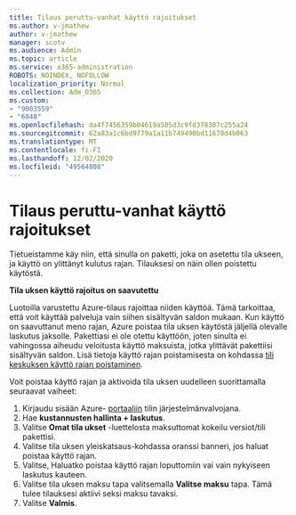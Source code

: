```yaml
---
title: Tilaus peruttu-vanhat käyttö rajoitukset
ms.author: v-jmathew
author: v-jmathew
manager: scotv
ms.audience: Admin
ms.topic: article
ms.service: o365-administration
ROBOTS: NOINDEX, NOFOLLOW
localization_priority: Normal
ms.collection: Adm_O365
ms.custom:
- "9003559"
- "6848"
ms.openlocfilehash: da4f7456359b04619a505d3c9fd378387c255a24
ms.sourcegitcommit: 62a83a1c6bd9779a1a11b749490bd11670d4b063
ms.translationtype: MT
ms.contentlocale: fi-FI
ms.lasthandoff: 12/02/2020
ms.locfileid: "49564808"
---
```

# <a name="subscription-cancelled---legacy---spending-limit"></a>Tilaus peruttu-vanhat käyttö rajoitukset

Tietueistamme käy niin, että sinulla on paketti, joka on asetettu tila ukseen, ja käyttö on ylittänyt kulutus rajan. Tilauksesi on näin ollen poistettu käytöstä.

**Tila uksen käyttö rajoitus on saavutettu**

Luotoilla varustettu Azure-tilaus rajoittaa niiden käyttöä. Tämä tarkoittaa, että voit käyttää palveluja vain siihen sisältyvän saldon mukaan. Kun käyttö on saavuttanut meno rajan, Azure poistaa tila uksen käytöstä jäljellä olevalle laskutus jaksolle. Pakettiasi ei ole otettu käyttöön, joten sinulta ei vahingossa aiheudu veloitusta käyttö maksuista, jotka ylittävät pakettiisi sisältyvän saldon. Lisä tietoja käyttö rajan poistamisesta on kohdassa [tili keskuksen käyttö rajan poistaminen](https://docs.microsoft.com/azure/cost-management-billing/manage/spending-limit#remove).

Voit poistaa käyttö rajan ja aktivoida tila uksen uudelleen suorittamalla seuraavat vaiheet:

1. Kirjaudu sisään Azure- [portaaliin](https://portal.azure.com/) tilin järjestelmänvalvojana.
2. Hae **kustannusten hallinta + laskutus**.
3. Valitse **Omat tila ukset** -luettelosta maksuttomat kokeilu versiot/tili pakettisi.
4. Valitse tila uksen yleiskatsaus-kohdassa oranssi banneri, jos haluat poistaa käyttö rajan.
5. Valitse, Haluatko poistaa käyttö rajan loputtomiin vai vain nykyiseen laskutus kauteen.
6. Valitse tila uksen maksu tapa valitsemalla **Valitse maksu** tapa. Tämä tulee tilauksesi aktiivi seksi maksu tavaksi.
7. Valitse **Valmis**.
